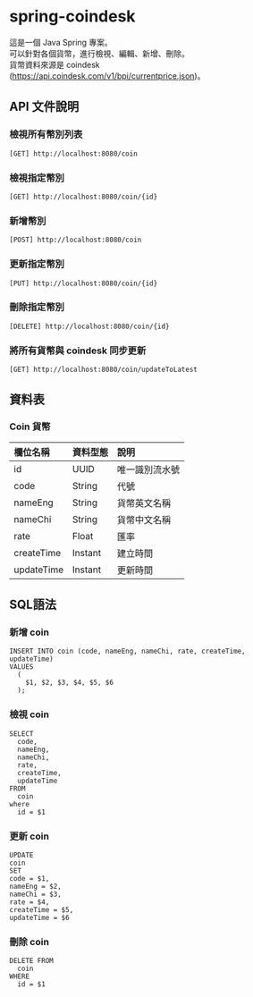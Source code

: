 # spring-coindesk

這是一個 Java Spring 專案。  
可以針對各個貨幣，進行檢視、編輯、新增、刪除。  
貨幣資料來源是 coindesk (https://api.coindesk.com/v1/bpi/currentprice.json)。

## API 文件說明

### 檢視所有幣別列表

`[GET] http://localhost:8080/coin`

### 檢視指定幣別

`[GET] http://localhost:8080/coin/{id}`

### 新增幣別

`[POST] http://localhost:8080/coin`

### 更新指定幣別

`[PUT] http://localhost:8080/coin/{id}`

### 刪除指定幣別

`[DELETE] http://localhost:8080/coin/{id}`

### 將所有貨幣與 coindesk 同步更新

`[GET] http://localhost:8080/coin/updateToLatest`

## 資料表

### Coin 貨幣

| 欄位名稱   | 資料型態 | 說明           |
|:---------- |:-------- |:-------------- |
| id         | UUID     | 唯一識別流水號 |
| code       | String   | 代號           |
| nameEng    | String   | 貨幣英文名稱   |
| nameChi    | String   | 貨幣中文名稱   |
| rate       | Float    | 匯率           |
| createTime | Instant  | 建立時間       |
| updateTime | Instant  | 更新時間       |

## SQL語法

### 新增 coin

```roomsql
INSERT INTO coin (code, nameEng, nameChi, rate, createTime, updateTime) 
VALUES 
  (
    $1, $2, $3, $4, $5, $6
  );
```

### 檢視 coin

```roomsql
SELECT 
  code, 
  nameEng, 
  nameChi, 
  rate, 
  createTime, 
  updateTime 
FROM 
  coin 
where 
  id = $1
```

### 更新 coin

```roomsql
UPDATE
coin
SET
code = $1,
nameEng = $2,
nameChi = $3,
rate = $4,
createTime = $5,
updateTime = $6
```

### 刪除 coin

```roomsql
DELETE FROM 
  coin 
WHERE 
  id = $1
```
